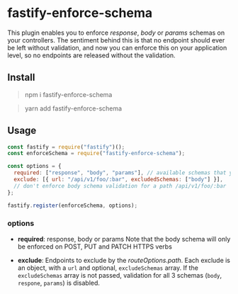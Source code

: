 # fastify-enforce-schema

This plugin enables you to enforce _response_, _body_ or _params_ schemas on your controllers. The sentiment behind this is that no endpoint should ever be left without validation, and now you can enforce this on your application level, so no endpoints are released without the validation.

## Install

> npm i fastify-enforce-schema

> yarn add fastify-enforce-schema

## Usage

```js
const fastify = require("fastify")();
const enforceSchema = require("fastify-enforce-schema");

const options = {
  required: ["response", "body", "params"], // available schemas that you'd want to enforce
  exclude: [{ url: "/api/v1/foo/:bar", excludedSchemas: ["body"] }],
  // don't enforce body schema validation for a path /api/v1/foo/:bar
};

fastify.register(enforceSchema, options);
```

### options

- **required**: response, body or params
  Note that the body schema will only be enforced on POST, PUT and PATCH HTTPS verbs

- **exclude**: Endpoints to exclude by the _routeOptions.path_. Each exclude is an object, with a `url` and optional, `excludeSchemas` array. If the `excludeSchemas` array is not passed, validation for all 3 schemas (`body`, `respone`, `params`) is disabled.
